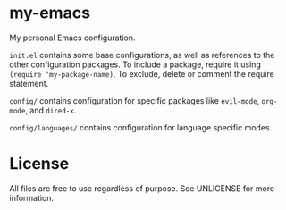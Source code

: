 # my-emacs
My personal Emacs configuration.

`init.el` contains some base configurations, as well as references to the
other configuration packages. To include a package, require it using
`(require 'my-package-name)`. To exclude, delete or comment the require
statement.

`config/` contains configuration for specific packages like `evil-mode`,
`org-mode`, and `dired-x`.

`config/languages/` contains configuration for language specific modes.

# License
All files are free to use regardless of purpose. See UNLICENSE for more information.

